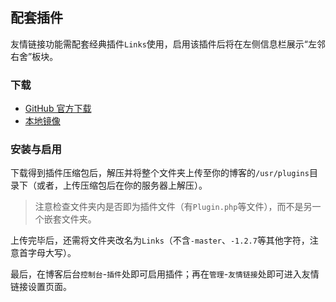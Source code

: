 ## 配套插件
友情链接功能需配套经典插件<code>Links</code>使用，启用该插件后将在左侧信息栏展示“左邻右舍”板块。

### 下载
* [GitHub 官方下载](https://github.com/Mejituu/Links/releases)
* [本地镜像](/files/Links-1.2.7.zip)

### 安装与启用

下载得到插件压缩包后，解压并将整个文件夹上传至你的博客的<code>/usr/plugins</code>目录下（或者，上传压缩包后在你的服务器上解压）。

> 注意检查文件夹内是否即为插件文件（有<code>Plugin.php</code>等文件），而不是另一个嵌套文件夹。

上传完毕后，还需将文件夹改名为<code>Links</code>（不含<code>-master</code>、<code>-1.2.7</code>等其他字符，注意首字母大写）。

最后，在博客后台<code>控制台</code>-<code>插件</code>处即可启用插件；再在<code>管理</code>-<code>友情链接</code>处即可进入友情链接设置页面。